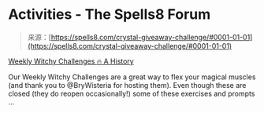 <!--yml
category: 未分类
date: 2024-06-12 19:58:23
-->

# Activities - The Spells8 Forum

> 来源：[https://spells8.com/crystal-giveaway-challenge/#0001-01-01](https://spells8.com/crystal-giveaway-challenge/#0001-01-01)

 [Weekly Witchy Challenges :fire: A History](https://forum.spells8.com/t/weekly-witchy-challenges-a-history/6824) 

Our Weekly Witchy Challenges are a great way to flex your magical muscles (and thank you to @BryWisteria for hosting them). Even though these are closed (they do reopen occasionally!) some of these exercises and prompts …